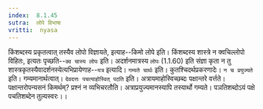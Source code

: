 ```yaml
---
index:  8.1.45
sutra:  लोपे विभाषा
vritti:  nyasa
---
```


किंशब्दस्य प्रकृतत्वात् तस्यैव लोपो विज्ञायते, इत्याह--किमो लोपे इति। किंशब्दस्य शास्त्रे न क्वचिल्लोपो विहितः, इत्यतः पृच्छति--`क्व चास्य लोपः` इति। अदर्शनमात्रस्य `लोपः` (1.1.60) इति संज्ञा कृता न तु शास्त्रकृतस्यैवादर्शनस्येत्यभिप्रायेणाह--`यत्र` इत्यादि। `गम्यते चार्थः` इति। कुतश्चिदर्थप्रकरणादेः। `न च प्रयुज्यते` इति। गम्यमानार्थत्वात्। `देवदत्तः पचत्याहोस्वित् पठति` इति। अत्रायमाहोस्विच्छब्दः पक्षान्तरे वर्त्तते। पक्षान्तरोपन्यसनं किमर्थम्? प्रश्नं न व्यभिचरतौति। अत्राप्रयुज्यमानस्यापि तस्यार्थो गम्यते। पञतिशब्दोऽयं पक्षे पचतिशब्देन तुल्यस्वरः।।

